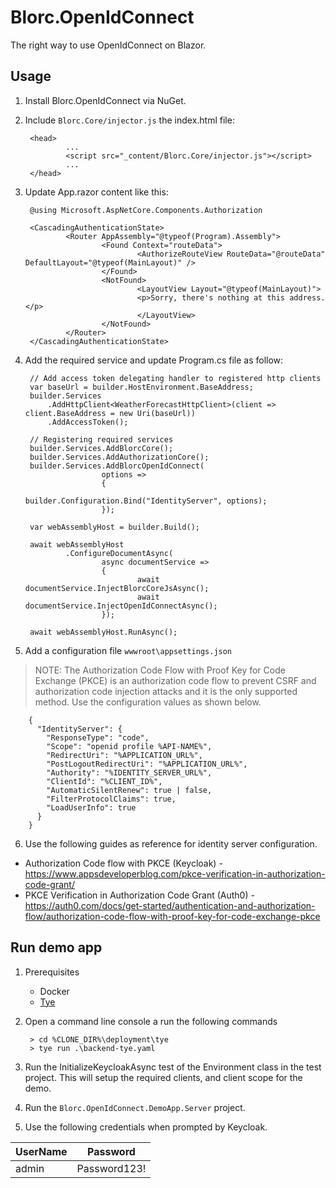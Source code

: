 # Blorc.OpenIdConnect

The right way to use OpenIdConnect on Blazor.

## Usage

1) Install Blorc.OpenIdConnect via NuGet.

2) Include `Blorc.Core/injector.js` the index.html file:

        <head>
                ...
                <script src="_content/Blorc.Core/injector.js"></script>
                ...
        </head>        
 
3) Update App.razor content like this:

        @using Microsoft.AspNetCore.Components.Authorization

        <CascadingAuthenticationState>
                <Router AppAssembly="@typeof(Program).Assembly">
                        <Found Context="routeData">
                                <AuthorizeRouteView RouteData="@routeData" DefaultLayout="@typeof(MainLayout)" />
                        </Found>
                        <NotFound>
                                <LayoutView Layout="@typeof(MainLayout)">
                                <p>Sorry, there's nothing at this address.</p>
                                </LayoutView>
                        </NotFound>
                </Router>
        </CascadingAuthenticationState>
        
4) Add the required service and update Program.cs file as follow:

        // Add access token delegating handler to registered http clients
        var baseUrl = builder.HostEnvironment.BaseAddress;
        builder.Services
            .AddHttpClient<WeatherForecastHttpClient>(client => client.BaseAddress = new Uri(baseUrl))
            .AddAccessToken();

        // Registering required services
        builder.Services.AddBlorcCore();
        builder.Services.AddAuthorizationCore();
        builder.Services.AddBlorcOpenIdConnect(
                        options =>
                        {
                                builder.Configuration.Bind("IdentityServer", options);
                        });

        var webAssemblyHost = builder.Build();

        await webAssemblyHost
                .ConfigureDocumentAsync(
                        async documentService =>
                        {
                                await documentService.InjectBlorcCoreJsAsync();
                                await documentService.InjectOpenIdConnectAsync();
                        });

        await webAssemblyHost.RunAsync();
        
5) Add a configuration file `wwwroot\appsettings.json`

> NOTE: The Authorization Code Flow with Proof Key for Code Exchange (PKCE) is an authorization code flow to prevent CSRF and authorization code injection attacks and it is the only supported method. Use the configuration values as shown below.
        
        {
          "IdentityServer": {
            "ResponseType": "code",
            "Scope": "openid profile %API-NAME%",
            "RedirectUri": "%APPLICATION_URL%",
            "PostLogoutRedirectUri": "%APPLICATION_URL%",
            "Authority": "%IDENTITY_SERVER_URL%",
            "ClientId": "%CLIENT_ID%",
            "AutomaticSilentRenew": true | false,
            "FilterProtocolClaims": true,
            "LoadUserInfo": true
          }
        }

6) Use the following guides as reference for identity server configuration.  

- Authorization Code flow with PKCE (Keycloak) - https://www.appsdeveloperblog.com/pkce-verification-in-authorization-code-grant/
- PKCE Verification in Authorization Code Grant (Auth0) - https://auth0.com/docs/get-started/authentication-and-authorization-flow/authorization-code-flow-with-proof-key-for-code-exchange-pkce


## Run demo app

1) Prerequisites

   - Docker
   - [Tye](https://github.com/dotnet/tye)

2) Open a command line console a run the following commands

        > cd %CLONE_DIR%\deployment\tye
        > tye run .\backend-tye.yaml

3) Run the InitializeKeycloakAsync test of the Environment class in the test project. This will setup the required clients, and client scope for the demo.

4) Run the `Blorc.OpenIdConnect.DemoApp.Server` project.

5) Use the following credentials when prompted by Keycloak.

| UserName | Password     |
|----------|--------------|
| admin    | Password123! |
